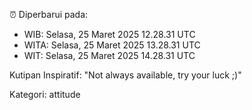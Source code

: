 ⏰ Diperbarui pada:
- WIB: Selasa, 25 Maret 2025 12.28.31 UTC
- WITA: Selasa, 25 Maret 2025 13.28.31 UTC
- WIT: Selasa, 25 Maret 2025 14.28.31 UTC

Kutipan Inspiratif:
"Not always available, try your luck ;)"


Kategori: attitude

